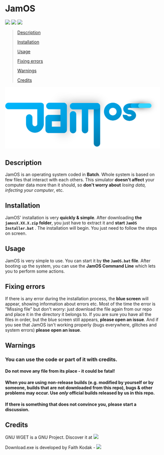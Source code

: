 # JamOS
[![](https://img.shields.io/badge/Go_to-releases-brightgreen?style=plastic&logo=github)](https://github.com/franzageek/jam-os/releases) [![](https://img.shields.io/badge/Fork-blue?style=plastic&logo=github)](https://github.com/franzageek/jam-os/fork) [![](https://img.shields.io/badge/Report_an_issue-red?style=plastic&logo=github)](https://github.com/franzageek/jam-os/issues)

> [Description](https://github.com/franzageek/jam-os#Description)
> 
> [Installation](https://github.com/franzageek/jam-os#Installation)
> 
> [Usage](https://github.com/franzageek/jam-os#Usage)
>
> [Fixing errors](https://github.com/franzageek/jam-os#Fixing-errors)
>
> [Warnings](https://github.com/franzageek/jam-os#Warnings)
>
> [Credits](https://github.com/franzageek/jam-os#Credits)


![](https://github.com/franzageek/jam-os/blob/resources/jamos.png)

## Description
JamOS is an operating system coded in **Batch**. Whole system is based on few files that interact with each others. This simulator **doesn't affect** your computer data more than it should, so **don't worry about** *losing data, infecting your computer*, etc.

## Installation
JamOS' installation is very **quickly & simple**. After downloading **the `jamosX.XX.X.zip` folder**, you just have to extract it and **start `JamOS Installer.bat`** . 
The installation will begin. You just need to follow the steps on screen.

## Usage
JamOS is very simple to use. You can start it by **the `JamOS.bat` file**. After booting up the system, you can use the **JamOS Command Line** which lets you to perform some actions.

## Fixing errors
If there is any error during the installation process, the **blue screen** will appear, showing information about errors etc.
Most of the time the error is "Missing file" but don't worry: just download the file again from our repo and place it in the directory it belongs to.
If you are sure you have all the files in order, but the blue screen still appears, **please open an issue**. And if you see that JamOS isn't working properly (bugs everywhere, glitches and system errors) **please open an issue**.

## Warnings

### You can use the code or part of it with credits.

#### Do not move any file from its place - it could be fatal!

#### When you are using non-release builds (e.g. modified by yourself or by someone, builds that are not downloaded from this repo), bugs & other problems may occur. Use _only_ official builds released by us in this repo.

#### If there is something that does not convince you, please start a discussion.

## Credits
GNU WGET is a GNU Project. Discover it at [![](https://img.shields.io/badge/https://www.gnu.org/software/wget/-blue)](https://www.gnu.org/software/wget/)

Download.exe is developed by Faith Kodak - [![](https://img.shields.io/badge/https://www.f2ko.de/-blue)](https://www.f2ko.de/)


